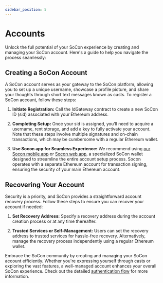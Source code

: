 ```yaml
---
sidebar_position: 5
---
```


# Accounts

Unlock the full potential of your SoCon experience by creating and managing your SoCon account. Here's a guide to help you navigate the process seamlessly:

## Creating a SoCon Account

A SoCon account serves as your gateway to the SoCon platform, allowing you to set up a unique username, showcase a profile picture, and share your thoughts through short text messages known as casts. To register a SoCon account, follow these steps:

1. **Initiate Registration:** Call the IdGateway contract to create a new SoCon ID (sid) associated with your Ethereum address.

2. **Completing Setup:** Once your sid is assigned, you'll need to acquire a username, rent storage, and add a key to fully activate your account. Note that these steps involve multiple signatures and on-chain transactions, which may be cumbersome with a regular Ethereum wallet.

3. **Use Socon app for Seamless Experience:** We recommend using [our Socon mobile app](#) or [Socon web app](#), a specialized SoCon wallet designed to streamline the entire account setup process. Socon operates with a separate Ethereum account for transaction signing, ensuring the security of your main Ethereum account.

## Recovering Your Account

Security is a priority, and SoCon provides a straightforward account recovery process. Follow these steps to ensure you can recover your account if needed:

1. **Set Recovery Address:** Specify a recovery address during the account creation process or at any time thereafter.

2. **Trusted Services or Self-Management:** Users can set the recovery address to trusted services for hassle-free recovery. Alternatively, manage the recovery process independently using a regular Ethereum wallet.

Embrace the SoCon community by creating and managing your SoCon account efficiently. Whether you're expressing yourself through casts or exploring the vast features, a well-managed account enhances your overall SoCon experience. Check out the detailed [authentication flow](/docs/06_authentication.md) for more information.